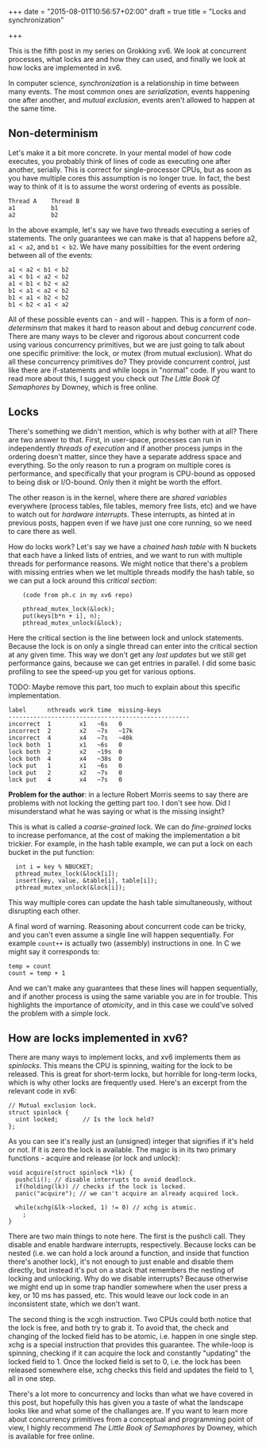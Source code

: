 +++
date = "2015-08-01T10:56:57+02:00"
draft = true
title = "Locks and synchronization"

+++

This is the fifth post in my series on Grokking xv6. We look at
concurrent processes, what locks are and how they can used, and
finally we look at how locks are implemented in xv6.

<!--more-->

In computer science, *synchronization* is a relationship in time
 between many events. The most common ones are *serialization*, events
 happening one after another, and *mutual exclusion*, events aren't
 allowed to happen at the same time.

## Non-determinism

Let's make it a bit more concrete. In your mental model of how code
executes, you probably think of lines of code as executing one after
another, serially. This is correct for single-processor CPUs, but as
soon as you have multiple cores this assumption is no longer true. In
fact, the best way to think of it is to assume the worst ordering of
events as possible.

```
Thread A    Thread B
a1          b1
a2          b2
```

In the above example, let's say we have two threads executing a series
of statements. The only guarantees we can make is that a1 happens
before a2, `a1 < a2`, and `b1 < b2`. We have many possibilties for the
event ordering between all of the events:

```
a1 < a2 < b1 < b2
a1 < b1 < a2 < b2
a1 < b1 < b2 < a2
b1 < a1 < a2 < b2
b1 < a1 < b2 < b2
b1 < b2 < a1 < a2
```

All of these possible events can - and will - happen. This is a form
of *non-determinsm* that makes it hard to reason about and debug
*concurrent* code. There are many ways to be clever and rigorous about
concurrent code using various concurrency primitives, but we are just
going to talk about one specific primitive: the lock, or mutex (from
mutual exclusion). What do all these concurrency primitives do? They
provide concurrent control, just like there are if-statements and
while loops in "normal" code. If you want to read more about this, I
suggest you check out *The Little Book Of Semaphores* by Downey, which
is free online.

## Locks

There's something we didn't mention, which is why bother with at all?
There are two answer to that. First, in user-space, processes can run
in independently *threads of execution* and if another process jumps
in the ordering doesn't matter, since they have a separate address
space and everything. So the only reason to run a program on multiple
cores is performance, and specifically that your program is CPU-bound
as opposed to being disk or I/O-bound. Only then it might be worth the
effort.

The other reason is in the kernel, where there are *shared variables*
everywhere (process tables, file tables, memory free lists, etc) and
we have to watch out for *hardware interrupts*. These interrupts, as
hinted at in previous posts, happen even if we have just one core
running, so we need to care there as well.

How do locks work? Let's say we have a *chained hash table* with N
buckets that each have a linked lists of entries, and we want to run
with multiple threads for performance reasons. We might notice that
there's a problem with missing entries when we let multiple threads
modify the hash table, so we can put a lock around this *critical
section*:

```
    (code from ph.c in my xv6 repo)

    pthread_mutex_lock(&lock);
    put(keys[b*n + i], n);
    pthread_mutex_unlock(&lock);
```

Here the critical section is the line between lock and unlock
statements. Because the lock is on only a single thread can enter into
the critical section at any given time. This way we don't get any
*lost updates* but we still get performance gains, because we can get
entries in parallel. I did some basic profiling to see the speed-up
you get for various options.

TODO: Maybe remove this part, too much to explain about this specific
implementation.

```
label      nthreads work time  missing-keys
---------------------------------------------------
incorrect  1        x1   ~6s   0
incorrect  2        x2   ~7s   ~17k
incorrect  4        x4   ~7s   ~40k
lock both  1        x1   ~6s   0
lock both  2        x2   ~19s  0
lock both  4        x4   ~38s  0
lock put   1        x1   ~6s   0
lock put   2        x2   ~7s   0
lock put   4        x4   ~7s   0
```

**Problem for the author**: in a lecture Robert Morris seems to say
  there are problems with not locking the getting part too. I don't
  see how. Did I misunderstand what he was saying or what is the
  missing insight?

This is what is called a *coarse-grained* lock. We can do
*fine-grained* locks to increase perfomance, at the cost of making the
implementation a bit trickier. For example, in the hash table example,
we can put a lock on each bucket in the put function:

```
  int i = key % NBUCKET;
  pthread_mutex_lock(&lock[i]);
  insert(key, value, &table[i], table[i]);
  pthread_mutex_unlock(&lock[i]);
  ```

This way multiple cores can update the hash table simultaneously,
without disrupting each other.

A final word of warning. Reasoning about concurrent code can be
tricky, and you can't even assume a single line will happen
sequentially. For example `count++` is actually two (assembly)
instructions in one. In C we might say it corresponds to:

```
temp = count
count = temp + 1
```

And we can't make any guarantees that these lines will happen
sequentially, and if another process is using the same variable you
are in for trouble. This highlights the importance of *atomicity*, and
in this case we could've solved the problem with a simple lock.

## How are locks implemented in xv6?

There are many ways to implement locks, and xv6 implements them as
*spinlocks*. This means the CPU is spinning, waiting for the lock to
be released. This is great for short-term locks, but horrible for
long-term locks, which is why other locks are frequently used. Here's
an excerpt from the relevant code in xv6:

```
// Mutual exclusion lock.
struct spinlock {
  uint locked;       // Is the lock held?
};
```

As you can see it's really just an (unsigned) integer that signifies
if it's held or not. If it is zero the lock is available. The magic is
in its two primary functions - acquire and release (or lock and
unlock):

```
void acquire(struct spinlock *lk) {
  pushcli(); // disable interrupts to avoid deadlock.
  if(holding(lk)) // checks if the lock is locked.
  panic("acquire"); // we can't acquire an already acquired lock.
  
  while(xchg(&lk->locked, 1) != 0) // xchg is atomic.
    ;
}
```

There are two main things to note here. The first is the pushcli
call. They disable and enable hardware interrupts,
respectively. Because locks can be nested (i.e. we can hold a lock
around a function, and inside that function there's another lock),
it's not enough to just enable and disable them directly, but instead
it's put on a stack that remembers the nesting of locking and
unlocking. Why do we disable interrupts? Because otherwise we might
end up in some trap handler somewhere when the user press a key, or 10
ms has passed, etc. This would leave our lock code in an inconsistent
state, which we don't want.

The second thing is the xcgh instruction. Two CPUs could both notice
that the lock is free, and both try to grab it. To avoid that, the
check and changing of the locked field has to be atomic, i.e. happen
in one single step. xchg is a special instruction that provides this
guarantee. The while-loop is spinning, checking if it can acquire the
lock and constantly "updating" the locked field to 1. Once the locked
field is set to 0, i.e. the lock has been released somewhere else,
xchg checks this field and updates the field to 1, all in one step.

There's a lot more to concurrency and locks than what we have covered
in this post, but hopefully this has given you a taste of what the
landscape looks like and what some of the challanges are. If you want
to learn more about concurrency primitives from a conceptual and
programming point of view, I highly recommend *The Little Book of
Semaphores* by Downey, which is available for free online.

